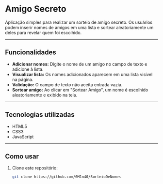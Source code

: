 # Amigo Secreto

Aplicação simples para realizar um sorteio de amigo secreto. Os usuários podem inserir nomes de amigos em uma lista e sortear aleatoriamente um deles para revelar quem foi escolhido.

---

## Funcionalidades

- **Adicionar nomes:** Digite o nome de um amigo no campo de texto e adicione à lista.
- **Visualizar lista:** Os nomes adicionados aparecem em uma lista visível na página.
- **Validação:** O campo de texto não aceita entrada vazia.
- **Sortear amigo:** Ao clicar em "Sortear Amigo", um nome é escolhido aleatoriamente e exibido na tela.

---

## Tecnologias utilizadas

- HTML5
- CSS3
- JavaScript 

---

## Como usar

1. Clone este repositório:
   ```bash
   git clone https://github.com/0M1n40/SorteioDeNomes
